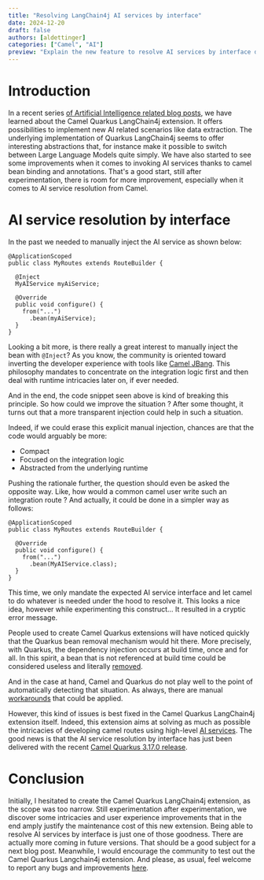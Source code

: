 ```yaml
---
title: "Resolving LangChain4j AI services by interface"
date: 2024-12-20
draft: false
authors: [aldettinger]
categories: ["Camel", "AI"]
preview: "Explain the new feature to resolve AI services by interface directly from Camel Quarkus"
---
```


# Introduction

In a recent series [of Artificial Intelligence related blog posts](/categories/AI/), we have learned about the Camel Quarkus LangChain4j extension.
It offers possibilities to implement new AI related scenarios like data extraction.
The underlying implementation of Quarkus LangChain4j seems to offer interesting abstractions that, for instance make it possible to switch between Large Language Models quite simply.
We have also started to see some improvements when it comes to invoking AI services thanks to camel bean binding and annotations.
That's a good start, still after experimentation, there is room for more improvement, especially when it comes to AI service resolution from Camel.

# AI service resolution by interface

In the past we needed to manually inject the AI service as shown below:

```
@ApplicationScoped
public class MyRoutes extends RouteBuilder {

  @Inject
  MyAIService myAiService;

  @Override
  public void configure() {
    from("...")
      .bean(myAiService);
  }
}
```

Looking a bit more, is there really a great interest to manually inject the bean with `@Inject`?
As you know, the community is oriented toward inverting the developer experience with tools like [Camel JBang](/manual/camel-jbang.html).
This philosophy mandates to concentrate on the integration logic first and then deal with runtime intricacies later on, if ever needed.

And in the end, the code snippet seen above is kind of breaking this principle.
So how could we improve the situation ?
After some thought, it turns out that a more transparent injection could help in such a situation.

Indeed, if we could erase this explicit manual injection, chances are that the code would arguably be more:
 + Compact
 + Focused on the integration logic
 + Abstracted from the underlying runtime

Pushing the rationale further, the question should even be asked the opposite way.
Like, how would a common camel user write such an integration route ?
And actually, it could be done in a simpler way as follows:

```
@ApplicationScoped
public class MyRoutes extends RouteBuilder {

  @Override
  public void configure() {
    from("...")
      .bean(MyAIService.class);
  }
}
```

This time, we only mandate the expected AI service interface and let camel to do whatever is needed under the hood to resolve it.
This looks a nice idea, however while experimenting this construct... It resulted in a cryptic error message.

People used to create Camel Quarkus extensions will have noticed quickly that the Quarkus bean removal mechanism would hit there.
More precisely, with Quarkus, the dependency injection occurs at build time, once and for all.
In this spirit, a bean that is not referenced at build time could be considered useless and literally [removed](https://quarkus.io/blog/unused-beans/).

And in the case at hand, Camel and Quarkus do not play well to the point of automatically detecting that situation.
As always, there are manual [workarounds](https://quarkus.io/guides/cdi-reference#eliminate_false_positives) that could be applied.

However, this kind of issues is best fixed in the Camel Quarkus LangChain4j extension itself.
Indeed, this extension aims at solving as much as possible the intricacies of developing camel routes using high-level [AI services](https://docs.langchain4j.dev/tutorials/ai-services/).
The good news is that the AI service resolution by interface has just been delivered with the recent [Camel Quarkus 3.17.0 release](/blog/2024/12/camel-quarkus-release-3.17.0/).

# Conclusion

Initially, I hesitated to create the Camel Quarkus LangChain4j extension, as the scope was too narrow.
Still experimentation after experimentation, we discover some intricacies and user experience improvements that in the end amply justify the maintenance cost of this new extension.
Being able to resolve AI services by interface is just one of those goodness.
There are actually more coming in future versions.
That should be a good subject for a next blog post.
Meanwhile, I would encourage the community to test out the Camel Quarkus Langchain4j extension.
And please, as usual, feel welcome to report any bugs and improvements [here](https://github.com/apache/camel-quarkus/issues/new/choose).
